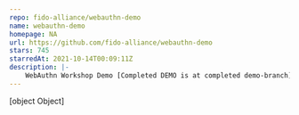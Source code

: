```yaml
---
repo: fido-alliance/webauthn-demo
name: webauthn-demo
homepage: NA
url: https://github.com/fido-alliance/webauthn-demo
stars: 745
starredAt: 2021-10-14T00:09:11Z
description: |-
    WebAuthn Workshop Demo [Completed DEMO is at completed demo-branch]
---
```


[object Object]
